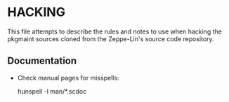 HACKING
=======

This file attempts to describe the rules and notes to use when hacking
the pkgmaint sources cloned from the Zeppe-Lin's source code
repository.


Documentation
-------------

* Check manual pages for misspells:

    hunspell -l man/*.scdoc
